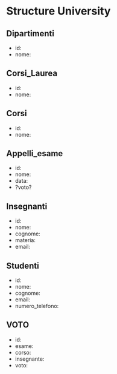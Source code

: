 # Structure University


## Dipartimenti 
- id: 
- nome:


## Corsi_Laurea
- id: 
- nome:

## Corsi
- id: 
- nome:

## Appelli_esame
- id: 
- nome:
- data:
- ?voto?

## Insegnanti
- id: 
- nome:
- cognome:
- materia: 
- email:

## Studenti
- id:
- nome:
- cognome:
- email:
- numero_telefono:


## VOTO
- id: 
- esame:
- corso:
- insegnante:
- voto: